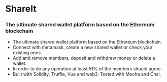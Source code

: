 # ShareIt
### The ultimate shared wallet platform based on the Ethereum blockchain

 - The ultimate shared wallet platform based on the Ethereum blockchain.
 -  Connect with metamask, create a new shared wallet or check your existing ones. 
 - Add and remove members, deposit and withdraw money or delete a wallet. 
 - In order to do any operation at least 51% of the members should agree.
 -  Built with Solidity, Truffle, Vue and web3. Tested with Mocha and Chai.
